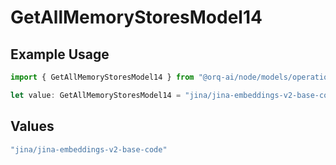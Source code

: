 # GetAllMemoryStoresModel14

## Example Usage

```typescript
import { GetAllMemoryStoresModel14 } from "@orq-ai/node/models/operations";

let value: GetAllMemoryStoresModel14 = "jina/jina-embeddings-v2-base-code";
```

## Values

```typescript
"jina/jina-embeddings-v2-base-code"
```